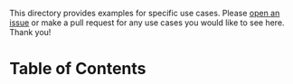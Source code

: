 This directory provides examples for specific use cases. Please [open an issue](https://github.com/sendgrid/smtpapi-go/issues) or make a pull request for any use cases you would like to see here. Thank you!

# Table of Contents

